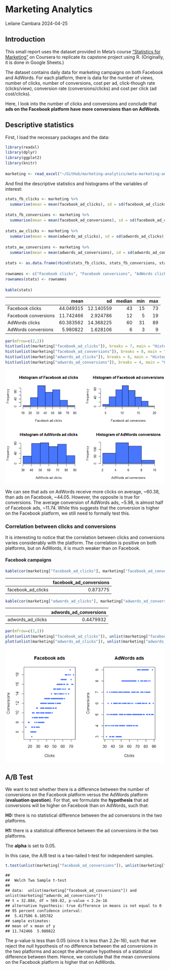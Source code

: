 Marketing Analytics
================
Leilane Cambara
2024-04-25

## Introduction

This small report uses the dataset provided in Meta’s course
[“Statistics for
Marketing”](https://www.coursera.org/learn/statistics-for-marketing/) on
Coursera to replicate its capstone project using R. (Originally, it is
done in Google Sheets.)

The dataset contains daily data for marketing campaigns on both Facebook
and AdWords. For each platform, there is data for the number of views,
number of clicks, number of conversions, cost per ad, click-though rate
(clicks/view), conversion rate (conversions/clicks) and cost per click
(ad cost/clicks).

Here, I look into the number of clicks and conversions and conclude that
**ads on the Facebook platform have more conversions than on AdWords**.

## Descriptive statistics

First, I load the necessary packages and the data:

``` r
library(readxl)
library(dplyr)
library(ggplot2)
library(knitr)

marketing <- read_excel("~/GitHub/marketing-analytics/meta-marketing-analytics.xlsx")
```

And find the descriptive statistics and histograms of the variables of
interest:

``` r
stats_fb_clicks <- marketing %>%
  summarise(mean = mean(facebook_ad_clicks), sd = sd(facebook_ad_clicks), median = median(facebook_ad_clicks), min = min(facebook_ad_clicks), max = max(facebook_ad_clicks))

stats_fb_conversions <- marketing %>%
  summarise(mean = mean(facebook_ad_conversions), sd = sd(facebook_ad_conversions), median = median(facebook_ad_conversions), min = min(facebook_ad_conversions), max = max(facebook_ad_conversions))

stats_aw_clicks <- marketing %>%
  summarise(mean = mean(adwords_ad_clicks), sd = sd(adwords_ad_clicks), median = median(adwords_ad_clicks), min = min(adwords_ad_clicks), max = max(adwords_ad_clicks))

stats_aw_conversions <- marketing %>%
  summarise(mean = mean(adwords_ad_conversions), sd = sd(adwords_ad_conversions), median = median(adwords_ad_conversions), min = min(adwords_ad_conversions), max = max(adwords_ad_conversions))

stats <- as.data.frame(rbind(stats_fb_clicks, stats_fb_conversions, stats_aw_clicks, stats_aw_conversions))

rownames <- c("Facebook clicks", "Facebook conversions", "AdWords clicks", "AdWords conversions")
rownames(stats) <- rownames

kable(stats)
```

|                      |      mean |        sd | median | min | max |
|:---------------------|----------:|----------:|-------:|----:|----:|
| Facebook clicks      | 44.049315 | 12.140559 |     43 |  15 |  73 |
| Facebook conversions | 11.742466 |  2.924786 |     12 |   5 |  19 |
| AdWords clicks       | 60.383562 | 14.368225 |     60 |  31 |  89 |
| AdWords conversions  |  5.980822 |  1.628106 |      6 |   3 |   9 |

``` r
par(mfrow=c(2,2))
hist(unlist(marketing["facebook_ad_clicks"]), breaks = 7, main = "Histogram of Facebook ad clicks", xlab = "Facebook ad clicks", col = "royalblue1")
hist(unlist(marketing["facebook_ad_conversions"]), breaks = 8, main = "Histogram of Facebook ad conversions", xlab = "Facebook ad conversions", col = "royalblue1")
hist(unlist(marketing["adwords_ad_clicks"]), breaks = 6, main = "Histogram of AdWords ad clicks", xlab = "AdWords ad clicks", col = "royalblue1")
hist(unlist(marketing["adwords_ad_conversions"]), breaks = 4, main = "Histogram of AdWords conversions", xlab = "AdWords ad conversions", col = "royalblue1")
```

![](marketing-analytics_files/figure-gfm/unnamed-chunk-3-1.png)<!-- -->

We can see that ads on AdWords receive more clicks on average, ~60.38,
than ads on Facebook, ~44.05. However, the opposite is true for
conversions. The average conversion of AdWords ads, ~5.98, is almost
half of Facebook ads, ~11.74. While this suggests that the conversion is
higher on the Facebook platform, we still need to formally test this.

### Correlation between clicks and conversions

It is interesting to notice that the correlation between clicks and
conversions varies considerably with the platform. The correlation is
positive on both platforms, but on AdWords, it is much weaker than on
Facebook.

#### Facebook campaigns

``` r
kable(cor(marketing["facebook_ad_clicks"], marketing["facebook_ad_conversions"]))
```

|                    | facebook_ad_conversions |
|:-------------------|------------------------:|
| facebook_ad_clicks |                0.873775 |

``` r
kable(cor(marketing["adwords_ad_clicks"], marketing["adwords_ad_conversions"]))
```

|                   | adwords_ad_conversions |
|:------------------|-----------------------:|
| adwords_ad_clicks |              0.4479932 |

``` r
par(mfrow=c(1,2))
plot(unlist(marketing["facebook_ad_clicks"]), unlist(marketing["facebook_ad_conversions"]), col = "royalblue1", pch = 20, xlab = "Clicks", ylab = "Conversions", main = "Facebook ads")
plot(unlist(marketing["adwords_ad_clicks"]), unlist(marketing["adwords_ad_conversions"]), col = "royalblue1", pch = 20, xlab = "Clicks", ylab = "Conversions", main = "AdWords ads")
```

![](marketing-analytics_files/figure-gfm/unnamed-chunk-5-1.png)<!-- -->

## A/B Test

We want to test whether there is a difference between the number of
conversions on the Facebook platform versus the AdWords platform
(**evaluation question**). For that, we formulate the **hypothesis**
that ad conversions will be higher on Facebook than on AdWords, such
that:

**H0:** there is no statistical difference between the ad conversions in
the two platforms.

**H1:** there is a statistical difference between the ad conversions in
the two platforms.

The **alpha** is set to 0.05.

In this case, the A/B test is a two-tailed t-test for independent
samples.

``` r
t.test(unlist(marketing["facebook_ad_conversions"]), unlist(marketing["adwords_ad_conversions"]))
```

    ## 
    ##  Welch Two Sample t-test
    ## 
    ## data:  unlist(marketing["facebook_ad_conversions"]) and unlist(marketing["adwords_ad_conversions"])
    ## t = 32.884, df = 569.82, p-value < 2.2e-16
    ## alternative hypothesis: true difference in means is not equal to 0
    ## 95 percent confidence interval:
    ##  5.417506 6.105782
    ## sample estimates:
    ## mean of x mean of y 
    ## 11.742466  5.980822

The p-value is less than 0.05 (since it is less than 2.2e-16), such that
we reject the null hypothesis of no difference between the ad
conversions in the two platforms and accept the alternative hypothesis
of a statistical difference between them. Hence, we conclude that the
mean conversions on the Facebook platform is higher that on AdWords.
